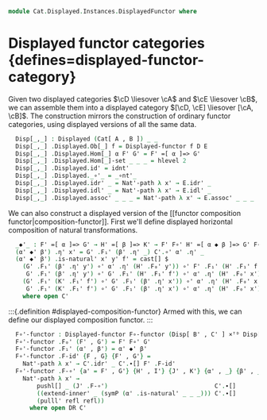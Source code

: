 <!--
```agda
open import Cat.Displayed.Instances.TotalProduct
open import Cat.Displayed.Functor
open import Cat.Instances.Functor
open import Cat.Functor.Compose
open import Cat.Displayed.Base
open import Cat.Reasoning as CR
open import Cat.Prelude

import Cat.Displayed.Reasoning as DR
```
-->
```agda
module Cat.Displayed.Instances.DisplayedFunctor where
```

# Displayed functor categories {defines=displayed-functor-category}

Given two displayed categories $\cD \liesover \cA$ and $\cE \liesover \cB$, we
can assemble them into a displayed category $[\cD, \cE] \liesover [\cA, \cB]$.
The construction mirrors the construction of ordinary functor categories,
using displayed versions of all the same data.

<!--
```agda
open _=>_
open _=[_]=>_
open Functor
open Displayed-functor

module _ 
  {oa ℓa ob ℓb oa' ℓa' ob' ℓb'} 
  {A : Precategory oa ℓa} {B : Precategory ob ℓb}
  (D : Displayed A oa' ℓa') (E : Displayed B ob' ℓb')
  where
  private
    module A = CR A
    module B = CR B
    module D = Displayed D
    module E where
      open Displayed E public
      open DR E public
```
-->
```agda
  Disp[_,_] : Displayed (Cat[ A , B ]) _ _
  Disp[_,_] .Displayed.Ob[_] f = Displayed-functor f D E
  Disp[_,_] .Displayed.Hom[_] α F' G' = F' =[ α ]=> G'
  Disp[_,_] .Displayed.Hom[_]-set _ _ _ = hlevel 2
  Disp[_,_] .Displayed.id' = idnt'
  Disp[_,_] .Displayed._∘'_ = _∘nt'_
  Disp[_,_] .Displayed.idr' _ = Nat'-path λ x' → E.idr' _
  Disp[_,_] .Displayed.idl' _ = Nat'-path λ x' → E.idl' _
  Disp[_,_] .Displayed.assoc' _ _ _ = Nat'-path λ x' → E.assoc' _ _ _
```
<!--
```agda
module _ 
  {oa ℓa ob ℓb oc ℓc oa' ℓa' ob' ℓb' oc' ℓc'} 
  {A : Precategory oa ℓa} {B : Precategory ob ℓb}
  {C : Precategory oc ℓc} 
  {A' : Displayed A oa' ℓa'} {B' : Displayed B ob' ℓb'}
  {C' : Displayed C oc' ℓc'} 
  {F G : Functor B C} {H K : Functor A B}
  {α : F => G} {β : H => K}
  {F' : Displayed-functor F B' C'} {G' : Displayed-functor G B' C'}
  {H' : Displayed-functor H A' B'} {K' : Displayed-functor K A' B'}
  where
  private
    module B' = Displayed B'
    module C' where
      open Displayed C' public
      open DR C' public
```
-->

We can also construct a displayed version of the [[functor composition functor|composition-functor]]. 
First we'll define displayed horizontal composition of natural transformations.

```agda
  _◆'_ : F' =[ α ]=> G' → H' =[ β ]=> K' → F' F∘' H' =[ α ◆ β ]=> G' F∘' K'
  (α' ◆' β') .η' x' = G' .F₁' (β' .η' _) C'.∘' α' .η' _
  (α' ◆' β') .is-natural' x' y' f' = cast[] $
    (G' .F₁' (β' .η' y') ∘' α' .η' (H' .F₀' y')) ∘' F' .F₁' (H' .F₁' f')  ≡[]⟨ pullr[] _ (α' .is-natural' _ _ _) ⟩
     G' .F₁' (β' .η' y') ∘' G' .F₁' (H' .F₁' f') ∘' α' .η' (H' .F₀' x')   ≡[]⟨ pulll[] _ (symP (G' .F-∘') ∙[] apd (λ _ → G' .F₁') (β' .is-natural' _ _ _) ∙[] G' .F-∘') ⟩
    (G' .F₁' (K' .F₁' f') ∘' G' .F₁' (β' .η' x')) ∘' α' .η' (H' .F₀' x')  ≡[]˘⟨ assoc' _ _ _ ⟩ 
     G' .F₁' (K' .F₁' f') ∘' G' .F₁' (β' .η' x') ∘' α' .η' (H' .F₀' x')   ∎  
    where open C'
```
<!--
```agda
module _ 
  {oa ℓa ob ℓb oc ℓc oa' ℓa' ob' ℓb' oc' ℓc'} 
  {A : Precategory oa ℓa} {B : Precategory ob ℓb}
  {C : Precategory oc ℓc} 
  {A' : Displayed A oa' ℓa'} {B' : Displayed B ob' ℓb'}
  {C' : Displayed C oc' ℓc'} 
  where
  private 
    module C = Precategory C
    module C' = Displayed C'
```
-->

:::{.definition #displayed-composition-functor}
Armed with this, we can define our displayed composition functor.
:::

```agda
  F∘'-functor : Displayed-functor F∘-functor (Disp[ B' , C' ] ×ᵀᴰ Disp[ A' , B' ]) Disp[ A' , C' ]
  F∘'-functor .F₀' (F' , G') = F' F∘' G' 
  F∘'-functor .F₁' (α' , β') = α' ◆' β'
  F∘'-functor .F-id' {F , G} {F' , G'} = 
    Nat'-path λ x' → C'.idr' _ C'.∙[] F' .F-id'
  F∘'-functor .F-∘' {a' = F' , G'} {H' , I'} {J' , K'} {α' , _} {β' , _} =
    Nat'-path λ x' → 
        pushl[] _ (J' .F-∘')                              C'.∙[] 
        ((extend-inner' _ (symP (α' .is-natural' _ _ _))) C'.∙[] 
        (pulll' refl refl))
      where open DR C'
```
